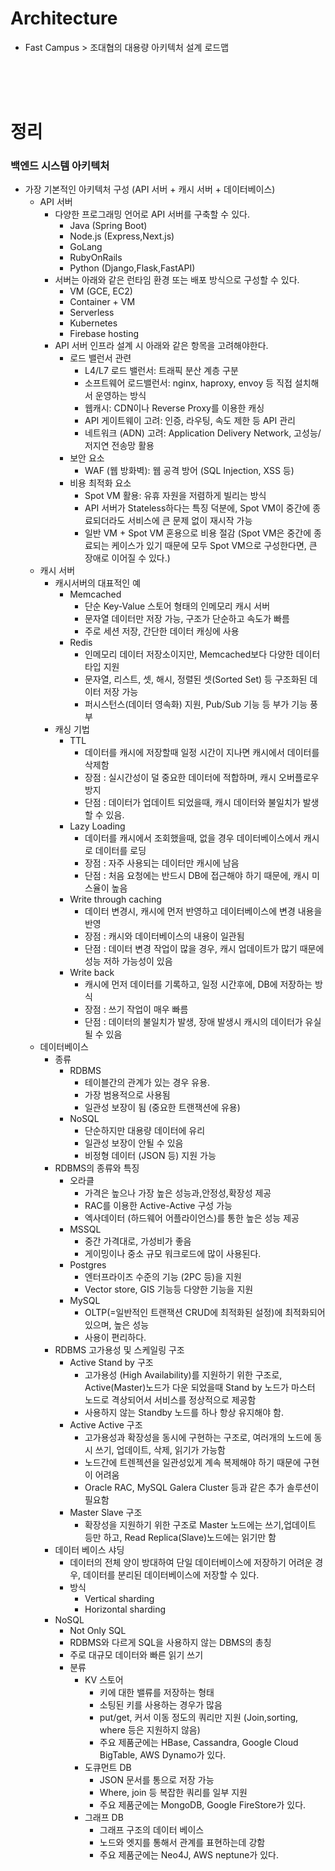 # Architecture
- Fast Campus > 조대협의 대용량 아키텍처 설계 로드맵

<br><br><br>

# 정리
### 백엔드 시스템 아키텍처
- 가장 기본적인 아키텍처 구성 (API 서버 + 캐시 서버 + 데이터베이스)
  - API 서버
    - 다양한 프로그래밍 언어로 API 서버를 구축할 수 있다.
      - Java (Spring Boot)
      - Node.js (Express,Next.js)
      - GoLang
      - RubyOnRails
      - Python (Django,Flask,FastAPI)
    - 서버는 아래와 같은 런타임 환경 또는 배포 방식으로 구성할 수 있다.
      - VM (GCE, EC2)
      - Container + VM
      - Serverless
      - Kubernetes
      - Firebase hosting
    - API 서버 인프라 설계 시 아래와 같은 항목을 고려해야한다.
      - 로드 밸런서 관련 
        - L4/L7 로드 밸런서: 트래픽 분산 계층 구분 
        - 소프트웨어 로드밸런서: nginx, haproxy, envoy 등 직접 설치해서 운영하는 방식 
        - 웹캐시: CDN이나 Reverse Proxy를 이용한 캐싱 
        - API 게이트웨이 고려: 인증, 라우팅, 속도 제한 등 API 관리 
        - 네트워크 (ADN) 고려: Application Delivery Network, 고성능/저지연 전송망 활용 
      - 보안 요소 
        - WAF (웹 방화벽): 웹 공격 방어 (SQL Injection, XSS 등)
      - 비용 최적화 요소 
        - Spot VM 활용: 유휴 자원을 저렴하게 빌리는 방식 
        - API 서버가 Stateless하다는 특징 덕분에, Spot VM이 중간에 종료되더라도 서비스에 큰 문제 없이 재시작 가능 
        - 일반 VM + Spot VM 혼용으로 비용 절감 (Spot VM은 중간에 종료되는 케이스가 있기 때문에 모두 Spot VM으로 구성한다면, 큰 장애로 이어질 수 있다.)
  - 캐시 서버
    - 캐시서버의 대표적인 예
      - Memcached 
        - 단순 Key-Value 스토어 형태의 인메모리 캐시 서버 
        - 문자열 데이터만 저장 가능, 구조가 단순하고 속도가 빠름 
        - 주로 세션 저장, 간단한 데이터 캐싱에 사용 
      - Redis 
        - 인메모리 데이터 저장소이지만, Memcached보다 다양한 데이터 타입 지원 
        - 문자열, 리스트, 셋, 해시, 정렬된 셋(Sorted Set) 등 구조화된 데이터 저장 가능 
        - 퍼시스턴스(데이터 영속화) 지원, Pub/Sub 기능 등 부가 기능 풍부
    - 캐싱 기법
      - TTL
        - 데이터를 캐시에 저장할때 일정 시간이 지나면 캐시에서 데이터를 삭제함
        - 장점 : 실시간성이 덜 중요한 데이터에 적합하며, 캐시 오버플로우 방지
        - 단점 : 데이터가 업데이트 되었을때, 캐시 데이터와 불일치가 발생할 수 있음.
      - Lazy Loading
        - 데이터를 캐시에서 조회했을때, 없을 경우 데이터베이스에서 캐시로 데이터를 로딩
        - 장점 : 자주 사용되는 데이터만 캐시에 남음
        - 단점 : 처음 요청에는 반드시 DB에 접근해야 하기 때문에, 캐시 미스율이 높음
      - Write through caching
        - 데이터 변경시, 캐시에 먼저 반영하고 데이터베이스에 변경 내용을 반영
        - 장점 : 캐시와 데이터베이스의 내용이 일관됨
        - 단점 : 데이터 변경 작업이 많을 경우, 캐시 업데이트가 많기 때문에 성능 저하 가능성이 있음
      - Write back
        - 캐시에 먼저 데이터를 기록하고, 일정 시간후에, DB에 저장하는 방식
        - 장점 : 쓰기 작업이 매우 빠름
        - 단점 : 데이터의 불일치가 발생, 장애 발생시 캐시의 데이터가 유실될 수 있음
  - 데이터베이스
    - 종류
      - RDBMS
        - 테이블간의 관계가 있는 경우 유용.
        - 가장 범용적으로 사용됨
        - 일관성 보장이 됨 (중요한 트랜잭션에 유용)
      - NoSQL
        - 단순하지만 대용량 데이터에 유리
        - 일관성 보장이 안될 수 있음
        - 비정형 데이터 (JSON 등) 지원 가능
    - RDBMS의 종류와 특징
      - 오라클
        - 가격은 높으나 가장 높은 성능과,안정성,확장성 제공
        - RAC를 이용한 Active-Active 구성 가능
        - 엑사데이터 (하드웨어 어플라이언스)를 통한 높은 성능 제공
      - MSSQL
        - 중간 가격대로, 가성비가 좋음
        - 게이밍이나 중소 규모 워크로드에 많이 사용된다.
      - Postgres
        - 엔터프라이즈 수준의 기능 (2PC 등)을 지원
        - Vector store, GIS 기능등 다양한 기능을 지원
      - MySQL
        - OLTP(=일반적인 트랜잭션 CRUD에 최적화된 설정)에 최적화되어 있으며, 높은 성능
        - 사용이 편리하다.
    - RDBMS 고가용성 및 스케일링 구조
      - Active Stand by 구조
        - 고가용성 (High Availability)를 지원하기 위한 구조로, Active(Master)노드가 다운 되었을때 Stand by 노드가 마스터 노드로 격상되어서 서비스를 정상적으로 제공함
        - 사용하지 않는 Standby 노드를 하나 항상 유지해야 함.
      - Active Active 구조
        - 고가용성과 확장성을 동시에 구현하는 구조로, 여러개의 노드에 동시 쓰기, 업데이트, 삭제, 읽기가 가능함
        - 노드간에 트렌젝션을 일관성있게 계속 복제해야 하기 때문에 구현이 어려움
        - Oracle RAC, MySQL Galera Cluster 등과 같은 추가 솔루션이 필요함
      - Master Slave 구조
        - 확장성을 지원하기 위한 구조로 Master 노드에는 쓰기,업데이트 등만 하고, Read Replica(Slave)노드에는 읽기만 함
    - 데이터 베이스 샤딩
      - 데이터의 전체 양이 방대하여 단일 데이터베이스에 저장하기 어려운 경우, 데이터를 분리된 데이터베이스에 저장할 수 있다.
      - 방식
        - Vertical sharding
        - Horizontal sharding
    - NoSQL
      - Not Only SQL
      - RDBMS와 다르게 SQL을 사용하지 않는 DBMS의 총칭
      - 주로 대규모 데이터와 빠른 읽기 쓰기
      - 분류
        - KV 스토어
          - 키에 대한 밸류를 저장하는 형태
          - 소팅된 키를 사용하는 경우가 많음
          - put/get, 커서 이동 정도의 쿼리만 지원 (Join,sorting, where 등은 지원하지 않음)
          - 주요 제품군에는 HBase, Cassandra, Google Cloud BigTable, AWS Dynamo가 있다.
        - 도큐먼트 DB
          - JSON 문서를 통으로 저장 가능
          - Where, join 등 복잡한 쿼리를 일부 지원
          - 주요 제품군에는 MongoDB, Google FireStore가 있다.
        - 그래프 DB
          - 그래프 구조의 데이터 베이스
          - 노드와 엣지를 통해서 관계를 표현하는데 강함
          - 주요 제품군에는 Neo4J, AWS neptune가 있다.